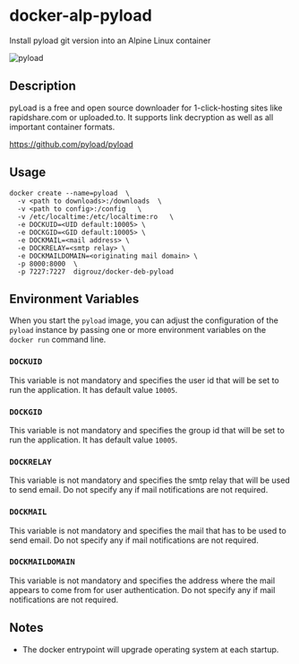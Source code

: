 # docker-alp-pyload
Install pyload git version into an Alpine Linux container

![pyload](https://github.com/pyload/pyload/blob/master/pyload/webui/themes/Default/img/pyload-logo.png)

## Description

pyLoad is a free and open source downloader for 1-click-hosting sites like rapidshare.com or uploaded.to. It supports link decryption as well as all important container formats.

https://github.com/pyload/pyload

## Usage
    docker create --name=pyload  \
      -v <path to downloads>:/downloads  \
      -v <path to config>:/config   \
      -v /etc/localtime:/etc/localtime:ro   \
      -e DOCKUID=<UID default:10005> \
      -e DOCKGID=<GID default:10005> \
      -e DOCKMAIL=<mail address> \
      -e DOCKRELAY=<smtp relay> \
      -e DOCKMAILDOMAIN=<originating mail domain> \
      -p 8000:8000  \
      -p 7227:7227  digrouz/docker-deb-pyload


## Environment Variables

When you start the `pyload` image, you can adjust the configuration of the `pyload` instance by passing one or more environment variables on the `docker run` command line.

### `DOCKUID`

This variable is not mandatory and specifies the user id that will be set to run the application. It has default value `10005`.

### `DOCKGID`

This variable is not mandatory and specifies the group id that will be set to run the application. It has default value `10005`.

### `DOCKRELAY`

This variable is not mandatory and specifies the smtp relay that will be used to send email. Do not specify any if mail notifications are not required.

### `DOCKMAIL`

This variable is not mandatory and specifies the mail that has to be used to send email. Do not specify any if mail notifications are not required.

### `DOCKMAILDOMAIN`

This variable is not mandatory and specifies the address where the mail appears to come from for user authentication. Do not specify any if mail notifications are not required.

## Notes

* The docker entrypoint will upgrade operating system at each startup.
